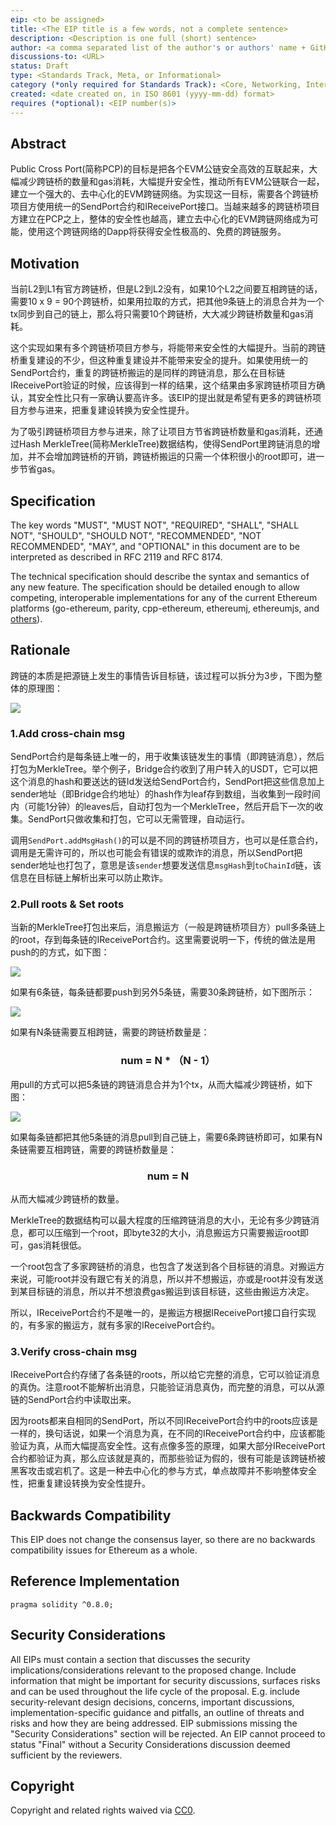 ```yaml
---
eip: <to be assigned>
title: <The EIP title is a few words, not a complete sentence>
description: <Description is one full (short) sentence>
author: <a comma separated list of the author's or authors' name + GitHub username (in parenthesis), or name and email (in angle brackets).  Example, FirstName LastName (@GitHubUsername), FirstName LastName <foo@bar.com>, FirstName (@GitHubUsername) and GitHubUsername (@GitHubUsername)>
discussions-to: <URL>
status: Draft
type: <Standards Track, Meta, or Informational>
category (*only required for Standards Track): <Core, Networking, Interface, or ERC>
created: <date created on, in ISO 8601 (yyyy-mm-dd) format>
requires (*optional): <EIP number(s)>
---
```



## Abstract

Public Cross Port(简称PCP)的目标是把各个EVM公链安全高效的互联起来，大幅减少跨链桥的数量和gas消耗，大幅提升安全性，推动所有EVM公链联合一起，建立一个强大的、去中心化的EVM跨链网络。为实现这一目标，需要各个跨链桥项目方使用统一的SendPort合约和IReceivePort接口。当越来越多的跨链桥项目方建立在PCP之上，整体的安全性也越高，建立去中心化的EVM跨链网络成为可能，使用这个跨链网络的Dapp将获得安全性极高的、免费的跨链服务。

## Motivation

当前L2到L1有官方跨链桥，但是L2到L2没有，如果10个L2之间要互相跨链的话，需要10 x 9 = 90个跨链桥，如果用拉取的方式，把其他9条链上的消息合并为一个tx同步到自己的链上，那么将只需要10个跨链桥，大大减少跨链桥数量和gas消耗。

这个实现如果有多个跨链桥项目方参与，将能带来安全性的大幅提升。当前的跨链桥重复建设的不少，但这种重复建设并不能带来安全的提升。如果使用统一的SendPort合约，重复的跨链桥搬运的是同样的跨链消息，那么在目标链IReceivePort验证的时候，应该得到一样的结果，这个结果由多家跨链桥项目方确认，其安全性比只有一家确认要高许多。该EIP的提出就是希望有更多的跨链桥项目方参与进来，把重复建设转换为安全性提升。

为了吸引跨链桥项目方参与进来，除了让项目方节省跨链桥数量和gas消耗，还通过Hash MerkleTree(简称MerkleTree)数据结构，使得SendPort里跨链消息的增加，并不会增加跨链桥的开销，跨链桥搬运的只需一个体积很小的root即可，进一步节省gas。

## Specification

The key words "MUST", "MUST NOT", "REQUIRED", "SHALL", "SHALL NOT", "SHOULD", "SHOULD NOT", "RECOMMENDED", "NOT RECOMMENDED", "MAY", and "OPTIONAL" in this document are to be interpreted as described in RFC 2119 and RFC 8174.

The technical specification should describe the syntax and semantics of any new feature. The specification should be detailed enough to allow competing, interoperable implementations for any of the current Ethereum platforms (go-ethereum, parity, cpp-ethereum, ethereumj, ethereumjs, and [others](https://ethereum.org/en/developers/docs/nodes-and-clients/)).

## Rationale

跨链的本质是把源链上发生的事情告诉目标链，该过程可以拆分为3步，下图为整体的原理图：

![](../assets/eip-draft_Public_Cross_Port/1.png)

### 1.Add cross-chain msg

SendPort合约是每条链上唯一的，用于收集该链发生的事情（即跨链消息），然后打包为MerkleTree。举个例子，Bridge合约收到了用户转入的USDT，它可以把这个消息的hash和要送达的链Id发送给SendPort合约，SendPort把这些信息加上sender地址（即Bridge合约地址）的hash作为leaf存到数组，当收集到一段时间内（可能1分钟）的leaves后，自动打包为一个MerkleTree，然后开启下一次的收集。SendPort只做收集和打包，它可以无需管理，自动运行。

调用`SendPort.addMsgHash()`的可以是不同的跨链桥项目方，也可以是任意合约，调用是无需许可的，所以也可能会有错误的或欺诈的消息，所以SendPort把sender地址也打包了，意思是该`sender`想要发送信息`msgHash`到`toChainId`链，该信息在目标链上解析出来可以防止欺诈。

### 2.Pull roots & Set roots

当新的MerkleTree打包出来后，消息搬运方（一般是跨链桥项目方）pull多条链上的root，存到每条链的IReceivePort合约。这里需要说明一下，传统的做法是用push的的方式，如下图：

![](../assets/eip-draft_Public_Cross_Port/2.png)

如果有6条链，每条链都要push到另外5条链，需要30条跨链桥，如下图所示：

![](../assets/eip-draft_Public_Cross_Port/3.png)

如果有N条链需要互相跨链，需要的跨链桥数量是：

### <center>num = N * （N - 1）</center>

用pull的方式可以把5条链的跨链消息合并为1个tx，从而大幅减少跨链桥，如下图：

![](../assets/eip-draft_Public_Cross_Port/4.png)

如果每条链都把其他5条链的消息pull到自己链上，需要6条跨链桥即可，如果有N条链需要互相跨链，需要的跨链桥数量是：

### <center>num = N </center>

从而大幅减少跨链桥的数量。

MerkleTree的数据结构可以最大程度的压缩跨链消息的大小，无论有多少跨链消息，都可以压缩到一个root，即byte32的大小，消息搬运方只需要搬运root即可，gas消耗很低。

一个root包含了多家跨链桥的消息，也包含了发送到各个目标链的消息。对搬运方来说，可能root并没有跟它有关的消息，所以并不想搬运，亦或是root并没有发送到某目标链的消息，所以并不想浪费gas搬运到该目标链，这些由搬运方决定。

所以，IReceivePort合约不是唯一的，是搬运方根据IReceivePort接口自行实现的，有多家的搬运方，就有多家的IReceivePort合约。

### 3.Verify cross-chain msg

IReceivePort合约存储了各条链的roots，所以给它完整的消息，它可以验证消息的真伪。注意root不能解析出消息，只能验证消息真伪，而完整的消息，可以从源链的SendPort合约中读取出来。

因为roots都来自相同的SendPort，所以不同IReceivePort合约中的roots应该是一样的，换句话说，如果一个消息为真，在不同的IReceivePort合约中，应该都能验证为真，从而大幅提高安全性。这有点像多签的原理，如果大部分IReceivePort合约都验证为真，那么应该就是真的，而那些验证为假的，很有可能是该跨链桥被黑客攻击或宕机了。这是一种去中心化的参与方式，单点故障并不影响整体安全性，把重复建设转换为安全性提升。

## Backwards Compatibility

This EIP does not change the consensus layer, so there are no backwards compatibility issues for Ethereum as a whole. 

## Reference Implementation

```solidity
pragma solidity ^0.8.0;
```

## Security Considerations

All EIPs must contain a section that discusses the security implications/considerations relevant to the proposed change. Include information that might be important for security discussions, surfaces risks and can be used throughout the life cycle of the proposal. E.g. include security-relevant design decisions, concerns, important discussions, implementation-specific guidance and pitfalls, an outline of threats and risks and how they are being addressed. EIP submissions missing the "Security Considerations" section will be rejected. An EIP cannot proceed to status "Final" without a Security Considerations discussion deemed sufficient by the reviewers.

## Copyright

Copyright and related rights waived via [CC0](../LICENSE.md).
